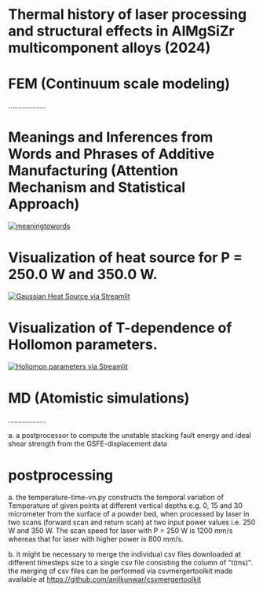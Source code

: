 # Thermal history of laser processing and structural effects in AlMgSiZr multicomponent alloys (2024)

# FEM (Continuum scale modeling)
...................

# Meanings and Inferences from Words and Phrases of Additive Manufacturing (Attention Mechanism and Statistical Approach)
[![meaningtowords](https://img.shields.io/badge/WordPhraseGraphs-streamlit-red)](https://visualizationofwordsphrases.streamlit.app/)

# Visualization of heat source for P = 250.0 W and 350.0 W. 
[![Gaussian Heat Source via Streamlit](https://static.streamlit.io/badges/streamlit_badge_black_white.svg)](https://gaussianheatsourcemodel.streamlit.app/)

# Visualization of T-dependence of Hollomon parameters. 
[![Hollomon parameters via Streamlit](https://static.streamlit.io/badges/streamlit_badge_black_white.svg)](https://hollomonparameters.streamlit.app/)

# MD (Atomistic simulations)
...................

a. a postprocessor to compute the unstable stacking fault energy and ideal shear strength from the GSFE-displacement data

# postprocessing
a. the temperature-time-vn.py constructs the temporal variation of Temperature of given points  at different vertical depths e.g. 0, 15 and 30 micrometer from the surface of a powder bed, when processed by laser in two scans (forward scan and return scan) at two input power values i.e. 250 W and 350 W. The scan speed for laser with P = 250 W is 1200 mm/s whereas that for laser with higher power is 800 mm/s. 

b. it might be necessary to merge the individual csv files downloaded at different timesteps size to a single csv file consisting the column of "t(ms)". the merging of csv files can be performed via csvmergertoolkit made available at https://github.com/anilkunwar/csvmergertoolkit
